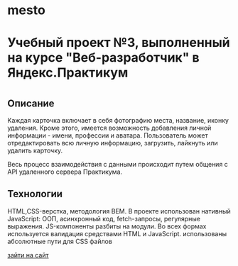 # mesto
<h1>Учебный проект №3, выполненный на курсе "Веб-разработчик" в Яндекс.Практикум<h1>
  <h2>Описание</h2>
  <p>Каждая карточка включает в себя фотографию места, название, иконку удаления. Кроме этого, имеется возможность добавления личной информации - имени, профессии и аватара. Пользователь может отредактировать всю личную информацию, загрузить, лайкнуть или удалить карточку.

Весь процесс взаимодействия с данными происходит путем общения с API удаленного сервера Практикума. </p>

<h2>Технологии</h2>
<p>HTML,CSS-верстка, методология BEM. В проекте использован нативный JavaScript: ООП, асинхронный код, fetch-запросы, регулярные выражения. JS-компоненты разбиты на модули. Во всех формах используется валидация средствами HTML и JavaScript.
использованы абсолютные пути для CSS файлов</p>
<a href="https://roschek.github.io/mesto/">зайти на сайт</a>
